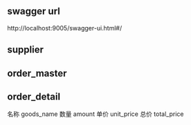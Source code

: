 

## swagger url

http://localhost:9005/swagger-ui.html#/

## supplier

## order_master


## order_detail

名称 goods_name
数量 amount
单价 unit_price
总价 total_price

